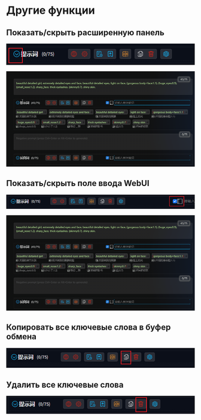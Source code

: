 # Другие функции

## Показать/скрыть расширенную панель

![](../assets/images/OtherFeatures/hide_panel.png)

![](../assets/images/demo.fold.gif)

## Показать/скрыть поле ввода WebUI

![](../assets/images/OtherFeatures/hide_input.png)

![](../assets/images/demo.show_input.gif)

## Копировать все ключевые слова в буфер обмена

![](../assets/images/OtherFeatures/copy.png)

## Удалить все ключевые слова

![](../assets/images/OtherFeatures/delete.png)